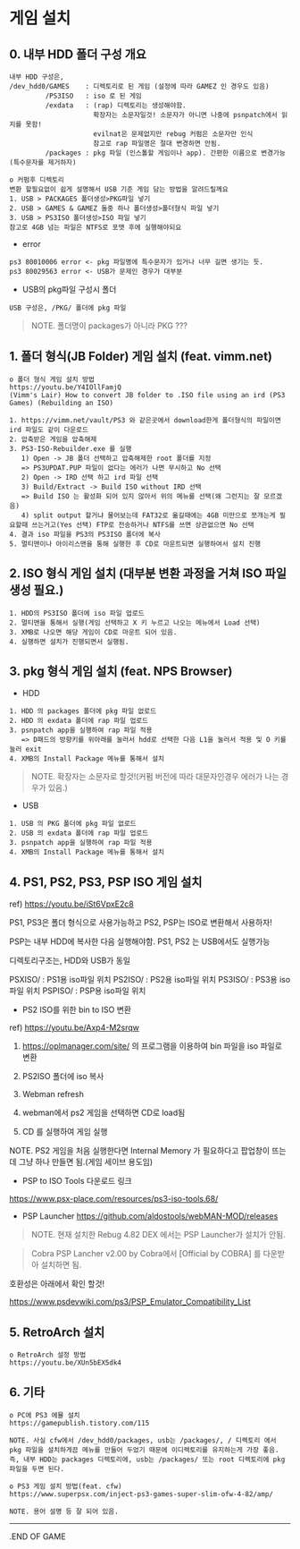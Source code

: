 # 게임 설치

## 0. 내부 HDD 폴더 구성 개요
```
내부 HDD 구성은,
/dev_hdd0/GAMES    : 디렉토리로 된 게임 (설정에 따라 GAMEZ 인 경우도 있음)
         /PS3ISO   : iso 로 된 게임
         /exdata   : (rap) 디렉토리는 생성해야함.
                     확장자는 소문자일것! 소문자가 아니면 나중에 psnpatch에서 읽지를 못함!
                     evilnat은 문제없지만 rebug 커펌은 소문자만 인식
                     참고로 rap 파일명은 절대 변경하면 안됨.
         /packages : pkg 파일 (인스톨할 게임이나 app). 간편한 이름으로 변경가능(특수문자를 제거하자)
```

```
o 커펌후 디렉토리
변환 할필요없이 쉽게 설명해서 USB 기준 게임 담는 방법을 알려드릴께요
1. USB > PACKAGES 폴더생성>PKG파일 넣기
2. USB > GAMES & GAMEZ 둘중 하나 폴더생성>폴더형식 파일 넣기
3. USB > PS3ISO 폴더생성>ISO 파일 넣기
참고로 4GB 넘는 파일은 NTFS로 포맷 후에 실행해야되요
```

* error
``` 
ps3 80010006 error <- pkg 파일명에 특수문자가 있거나 너무 길면 생기는 듯.
ps3 80029563 error <- USB가 문제인 경우가 대부분
```

* USB의 pkg파일 구성시 폴더
``` 
USB 구성은, /PKG/ 폴더에 pkg 파일
```
> NOTE. 폴더명이 packages가 아니라 PKG ???

## 1. 폴더 형식(JB Folder) 게임 설치 (feat. vimm.net)
```
o 폴더 형식 게임 설치 방법
https://youtu.be/Y4IOllFamjQ
(Vimm's Lair) How to convert JB folder to .ISO file using an ird (PS3 Games) (Rebuilding an ISO)

1. https://vimm.net/vault/PS3 와 같은곳에서 download한게 폴더형식의 파일이면 ird 파일도 같이 다운로드
2. 압축받은 게임을 압축해제
3. PS3-ISO-Rebuilder.exe 를 실행
   1) Open -> JB 폴더 선택하고 압축해제한 root 폴더를 지정
   => PS3UPDAT.PUP 파일이 없다는 에러가 나면 무시하고 No 선택
   2) Open -> IRD 선택 하고 ird 파일 선택
   3) Build/Extract -> Build ISO without IRD 선택
   => Build ISO 는 활성화 되어 있지 않아서 위의 메뉴를 선택(왜 그런지는 잘 모르겠음)
   4) split output 할거냐 물어보는데 FAT32로 옮길때에는 4GB 미만으로 쪼개는게 필요할때 쓰는거고(Yes 선택) FTP로 전송하거나 NTFS를 쓰면 상관없으면 No 선택
4. 결과 iso 파일을 PS3의 PS3ISO 폴더에 복사
5. 멀티맨이나 아이리스맨을 통해 실행한 후 CD로 마운트되면 실행하여서 설치 진행
```

## 2. ISO 형식 게임 설치 (대부분 변환 과정을 거쳐 ISO 파일 생성 필요.)
```
1. HDD의 PS3ISO 폴더에 iso 파일 업로드
2. 멀티맨을 통해서 실행(게임 선택하고 X 키 누르고 나오는 메뉴에서 Load 선택)
3. XMB로 나오면 해당 게임이 CD로 마운트 되어 있음.
4. 실행하면 설치가 진행되면서 실행됨.
```

## 3. pkg 형식 게임 설치 (feat. NPS Browser)
* HDD
```
1. HDD 의 packages 폴더에 pkg 파일 없로드
2. HDD 의 exdata 폴더에 rap 파일 업로드
3. psnpatch app을 실행하여 rap 파일 적용
   => D패드의 방향키를 위아래를 눌러서 hdd로 선택한 다음 L1을 눌러서 적용 및 O 키를 눌러 exit
4. XMB의 Install Package 메뉴를 통해서 설치
``` 
> NOTE. 확장자는 소문자로 할것!(커펌 버전에 따라 대문자인경우 에러가 나는 경우가 있음.)

* USB
 ```
1. USB 의 PKG 폴더에 pkg 파일 없로드
2. USB 의 exdata 폴더에 rap 파일 업로드
3. psnpatch app을 실행하여 rap 파일 적용
4. XMB의 Install Package 메뉴를 통해서 설치
```

## 4. PS1, PS2, PS3, PSP ISO 게임 설치
ref) https://youtu.be/iSt6VpxE2c8

PS1, PS3은 폴더 형식으로 사용가능하고 PS2, PSP는 ISO로 변환해서 사용하자!

PSP는 내부 HDD에 복사한 다음 실행해야함. PS1, PS2 는 USB에서도 실행가능

디렉토리구조는, HDD와 USB가 동일

PSXISO/ : PS1용 iso파일 위치
PS2ISO/ : PS2용 iso파일 위치
PS3ISO/ : PS3용 iso파일 위치
PSPISO/ : PSP용 iso파일 위치

* PS2 ISO를 위한 bin to ISO 변환

ref) https://youtu.be/Axp4-M2srqw

  1. https://oplmanager.com/site/ 의 프로그램을 이용하여 bin 파일을 iso 파일로 변환

  2. PS2ISO 폴더에 iso 복사

  3. Webman refresh

  4. webman에서 ps2 게임을 선택하면 CD로 load됨

  5. CD 를 실행하여 게임 실행

  NOTE. PS2 게임을 처음 실행한다면 Internal Memory 가 필요하다고 팝업창이 뜨는데 그냥 하나 만들면 됨.(게임 세이브 용도임)

* PSP to ISO Tools
다운로드 링크
 
https://www.psx-place.com/resources/ps3-iso-tools.68/

* PSP Launcher
https://github.com/aldostools/webMAN-MOD/releases
> NOTE. 현재 설치한 Rebug 4.82 DEX 에서는 PSP Launcher가 설치가 안됨.
 
>  Cobra PSP Lancher v2.00 by Cobra에서 [Official by COBRA] 를 다운받아 설치하면 됨.

호환성은 아래에서 확인 할것!

https://www.psdevwiki.com/ps3/PSP_Emulator_Compatibility_List






## 5. RetroArch 설치
```
o RetroArch 설정 방법
https://youtu.be/XUn5bEX5dk4
```

## 6. 기타
```
o PC에 PS3 에뮬 설치
https://gamepublish.tistory.com/115

NOTE. 사실 cfw에서 /dev_hdd0/packages, usb는 /packages/, / 디렉토리 에서 pkg 파일을 설치하게끔 메뉴를 만들어 두었기 때문에 이디렉토리를 유지하는게 가장 좋음.
즉, 내부 HDD는 packages 디렉토리에, usb는 /packages/ 또는 root 디렉토리에 pkg 파일을 두면 된다.

o PS3 게임 설치 방법(feat. cfw)
https://www.superpsx.com/inject-ps3-games-super-slim-ofw-4-82/amp/

NOTE. 용어 설명 등 잘 되어 있음.
```

___
.END OF GAME